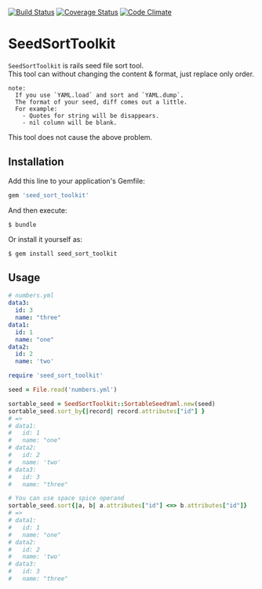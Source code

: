 [![Build Status](https://travis-ci.org/Shinya131/seed_sort_toolkit.svg?branch=master)](https://travis-ci.org/Shinya131/seed_sort_toolkit)
[![Coverage Status](https://coveralls.io/repos/Shinya131/seed_sort_toolkit/badge.png)](https://coveralls.io/r/Shinya131/seed_sort_toolkit)
[![Code Climate](https://codeclimate.com/github/Shinya131/seed_sort_toolkit/badges/gpa.svg)](https://codeclimate.com/github/Shinya131/seed_sort_toolkit)

# SeedSortToolkit

`SeedSortToolkit` is rails seed file sort tool.  
This tool can without changing the content & format, just replace only order.

    note:   
      If you use `YAML.load` and sort and `YAML.dump`.  
      The format of your seed, diff comes out a little.
      For example: 
        - Quotes for string will be disappears.
        - nil column will be blank.

This tool does not cause the above problem.

## Installation

Add this line to your application's Gemfile:

```ruby
gem 'seed_sort_toolkit'
```

And then execute:

    $ bundle

Or install it yourself as:

    $ gem install seed_sort_toolkit

## Usage
```yaml
# numbers.yml
data3:
  id: 3
  name: "three"
data1:
  id: 1
  name: "one"
data2:
  id: 2
  name: 'two'
```

```ruby
require 'seed_sort_toolkit'

seed = File.read('numbers.yml')

sortable_seed = SeedSortToolkit::SortableSeedYaml.new(seed)
sortable_seed.sort_by{|record| record.attributes["id"] }
# =>
# data1:
#   id: 1
#   name: "one"
# data2:
#   id: 2
#   name: 'two'
# data3:
#   id: 3
#   name: "three"

# You can use space spice operand
sortable_seed.sort{|a, b| a.attributes["id"] <=> b.attributes["id"]}
# =>
# data1:
#   id: 1
#   name: "one"
# data2:
#   id: 2
#   name: 'two'
# data3:
#   id: 3
#   name: "three"
```
